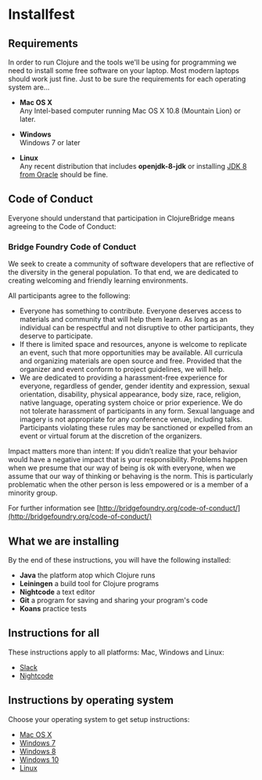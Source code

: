 Installfest
===========

## Requirements

In order to run Clojure and the tools we'll be using for
programming we need to install some free software on your laptop.
Most modern laptops should work just fine. Just to be sure
the requirements for each operating system are...

* **Mac OS X**<br/>
  Any Intel-based computer running Mac OS X 10.8 (Mountain Lion) or later.

* **Windows**<br/>
  Windows 7 or later

* **Linux**<br/>
  Any recent distribution that includes **openjdk-8-jdk** or installing
  [JDK 8 from Oracle](http://www.oracle.com/technetwork/java/javase/downloads/index.html) should be fine.

## Code of Conduct

Everyone should understand that participation in ClojureBridge
means agreeing to the Code of Conduct:

### Bridge Foundry Code of Conduct

We seek to create a community of software developers that are
reflective of the diversity in the general population. To that end, we
are dedicated to creating welcoming and friendly learning
environments.

All participants agree to the following:

* Everyone has something to contribute. Everyone deserves access to materials and community that will help them learn. As long as an individual can be respectful and not disruptive to other participants, they deserve to participate.
* If there is limited space and resources, anyone is welcome to replicate an event, such that more opportunities may be available. All curricula and organizing materials are open source and free. Provided that the organizer and event conform to project guidelines, we will help.
* We are dedicated to providing a harassment-free experience for everyone, regardless of gender, gender identity and expression, sexual orientation, disability, physical appearance, body size, race, religion, native language, operating system choice or prior experience. We do not tolerate harassment of participants in any form. Sexual language and imagery is not appropriate for any conference venue, including talks. Participants violating these rules may be sanctioned or expelled from an event or virtual forum at the discretion of the organizers.

Impact matters more than intent: If you didn’t realize that your behavior would have a negative impact that is your responsibility. Problems happen when we presume that our way of being is ok with everyone, when we assume that our way of thinking or behaving is the norm. This is particularly problematic when the other person is less empowered or is a member of a minority group.


For further information see [http://bridgefoundry.org/code-of-conduct/](http://bridgefoundry.org/code-of-conduct/)

## What we are installing

By the end of these instructions, you will have the following installed:

* **Java** the platform atop which Clojure runs
* **Leiningen** a build tool for Clojure programs
* **Nightcode** a text editor
* **Git** a program for saving and sharing your program's code
* **Koans** practice tests

## Instructions for all

These instructions apply to all platforms: Mac, Windows and Linux:

* [Slack](slack.md)
* [Nightcode](nightcode.md)

## Instructions by operating system

Choose your operating system to get setup instructions:

* [Mac OS X](setup_osx.md)
* [Windows 7](setup_win7.md)
* [Windows 8](setup_win8.md)
* [Windows 10](setup_win10.md)
* [Linux](setup_ubuntu.md)


